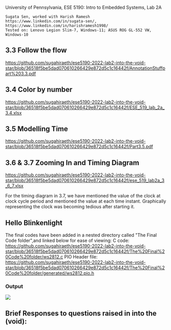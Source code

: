 University of Pennsylvania, ESE 5190: Intro to Embedded Systems, Lab 2A

    Sugata Sen, worked with Harish Ramesh
    https://www.linkedin.com/in/sugata-sen/, https://www.linkedin.com/in/harishramesh1998/
    Tested on: Lenovo Legion Slim-7, Windows-11; ASUS ROG GL-552 VW, Windows-10

## 3.3 Follow the flow
https://github.com/sugahiraeth/ese5190-2022-lab2-into-the-void-star/blob/36518f5be5dad070610266429e872d5c1c16442f/AnnotationStuffpart%203.3.pdf

## 3.4 Color by number
https://github.com/sugahiraeth/ese5190-2022-lab2-into-the-void-star/blob/36518f5be5dad070610266429e872d5c1c16442f/ESE_519_lab_2a_3.4.xlsx

## 3.5 Modelling Time
https://github.com/sugahiraeth/ese5190-2022-lab2-into-the-void-star/blob/36518f5be5dad070610266429e872d5c1c16442f/Part3.5.pdf

## 3.6 & 3.7 Zooming In and Timing Diagram
https://github.com/sugahiraeth/ese5190-2022-lab2-into-the-void-star/blob/36518f5be5dad070610266429e872d5c1c16442f/ese_519_lab2a_3_6_7.xlsx

For the timing diagram in 3.7, we have mentioned the value of the clock at clock cycle period and mentioned the value at each time instant. Graphically representing the clock was becoming tedious after starting it.

## Hello Blinkenlight
The final codes have been added in a nested directory called "The Final Code folder",and linked below for ease of viewing:
C code: https://github.com/sugahiraeth/ese5190-2022-lab2-into-the-void-star/blob/36518f5be5dad070610266429e872d5c1c16442f/The%20Final%20Code%20folder/ws2812.c
PIO Header file: https://github.com/sugahiraeth/ese5190-2022-lab2-into-the-void-star/blob/36518f5be5dad070610266429e872d5c1c16442f/The%20Final%20Code%20folder/generated/ws2812.pio.h



### Output
![](https://github.com/sugahiraeth/ese5190-2022-lab2-into-the-void-star/blob/36518f5be5dad070610266429e872d5c1c16442f/op.gif)

## Brief Responses to questions raised in into the (void):
